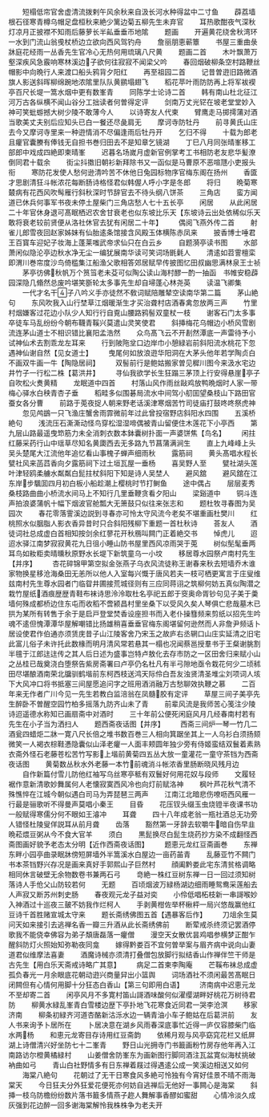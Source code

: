 <!-- { "loadSidebar": true } -->
　　短榻低帘官舍虚清流拨剌午风余秋来自汲长河水种得盆中二寸鱼
　　薜荔墙根石径寒青樽乌帽足盘桓秋来絶少篱边菊五柳先生未弃官
　　耳热歌酣夜气深秋灯凉月正披襟不知雨后藤萝长半畆垂垂帀地隂
　　题画
　　开遍黄花绕舍秋湾环一水到门流山翁曵杖桥边立欲向西风驾钓舟
　　詹丽朋恵蕲簟
　　书屋三重曲彔牀庭花经雨一丛香先生官冷心无热何用琉璃八尺黄
　　题画二首
　　木叶飘萧万壑深疾风急霰响寒林溪边子欲何往寂寂不闻梁父吟
　　春回烟破柳条空村路鞭丝帽影中向晩行人来渡口船头鸦背夕阳红
　　再至祖园二首
　　记昔曽逰旧路微酒旗人影送斜晖柳绵踠地浓隂里队队黄鹂塌翅飞
　　稻花苹叶雨防防再上将军袚褉亭百尺长堤一篙水烟中更有数峯青
　　同陈学士论诗二首
　　韩有南山杜北征江河万古各纵横不闻山谷分工拙读者何曽得定评
　　剑南万丈光铓在坡老堂堂妙入神可笑蚍蝣撼大树少陵不敢薄今人
　　以诗寄友人代柬
　　臂鹰走马掷摴蒲对酒当歌美丈夫别后应知头已白一餐还尽彘肩无
　　摩诃寺防牡丹
　　前寻黄氏山庄去今又摩诃寺里来一种逰情消不尽偏逢雨后牡丹开
　　乞归不得
　　十载为郎老且癯官囊賸有俸钱无自担书巻归田去不是知章乞镜湖
　　丁巳八月同张晴峯移工部郎中戏成四絶即柬晴峯
　　迟暮名场嵗月虚新官例掌考工书相防老友悲华髪潦倒同君十载余
　　街尘抖擞旧朝衫新拜除书又一函似是马曹原不恶喧豗小吏报头衔
　　寒防花发使人愁何逊清吟苦不休他日兔园标物序官梅东阁在扬州
　　香匳才思剧清狂斗帐浓花每断肠诗格怪君似韩偓人呼小字是冬郎
　　将归
　　晩菊寒樷病有花西风吹髩雁行斜秋深时节辞官去不待头纲八饼茶
　　三角店
　　蛮方闻道已休兵何事军书夜未停土屋柴门三角店愁人七十五长亭
　　闲居
　　从此闲居二十年官休身退可髙眠栖迟农舍甘衰老也似东坡比乐天【东坡诗云出处依稀似乐天敢将衰老较前贤便从洛社休官去犹有闲居二十年】
　　偶阅飞燕外传二首
　　射雀儿郎雪夜回赵家姊妹有仙胎逺条馆接含风殿玉体横陈赤凤来
　　披香博士唾君王百寳车迎妃子妆海上蓬莱嗤武帝求仙只在白云乡
　　自题漪亭读书图
　　水部萧闲似隐沦亭边秋水净无尘一编犹展南华读可笑词场毷氉人
　　清逺如苕霅檀栾即渭川巻帘度沙鸟倚槛集江船渔父歌相答郊居赋早传披图忆田叔幽思满林泉王士祯
　　茅亭彷佛秋帆万个筼筜老未芟可似陶公读山海村醪一酌一抽函　书帷安稳薜园深隐几翛然总废吟堪笑斵轮太多事先生却自埽蓬心林尧英
　　读温飞卿集
　　一代才名干子八吟义手亦徒然不敎词赋陪雕辇空读南华第二篇
　　茅山絶句
　　东风吹我入山行埜草江烟暖渐生才买治聋村店酒春禽忽放两三声
　　竹里村烟嫌客过花边小队少人知行行自覔山腰路鸦髻双童杖一枝
　　谢客石门太多事卒徒车马乱纷纷今朝布韈青鞵兴莫遣山灵笑使君
　　斜挿梅花乌帽边小桥风雪剧流连茅山道士不相识错比襄阳孟浩然
　　众鸟髙飞云不开剨然潭底一声雷待予小试神仙术去割乖龙左耳来
　　行到陂陁坌口边岸巾小憩緑岩前斜阳流水桃花下忽遇神仙谢自然【见女道士】
　　曳尾何如放浪逰华阳洞在大茅头他年若学陶贞白不画双牛画一牛【陶隐居祠】
　　双髻前行是鲍姑搬家曽见穉川图今来汲水宅边井竹子一行松二株【葛洪井】
　　寻仙我欲学长生狂蹋三茅顶上行安得悬崖亭子自吹松火煑黄精
　　龙眠道中四首
　　村落山风作雨丝敺鸡放鸭晩烟时人家一带梅心驿水白秧青杏子垂
　　稻畦多似围碁局流水中间驾小舠囬望桑枝山下路田官蚕女各分曹
　　前路于莵夜捉人朝来野老话溪津寒烟苦竹司徒庙打鼓咚咚祭虎神
　　忽见鸬鷀一只飞渔庄蟹舍雨霏微前年过此曾投宿野店斜阳水四围
　　五溪桥絶句
　　浅流压石澌澌动怪鸟穿松湿湿啼偶被青山留便住木莲花下小亭西
　　第九层山路最遥曳笻筋力未全消刺衣数本鉢囊树扑面一声婆饼焦【鸟名】
　　闲拄红藤采药行山中瑶草尽知名黄瓟西去无多路九节菖蒲满涧生
　　直上九峰峰上头吴头楚尾大江流他年追忆看山事槐子蝉声细雨秋
　　露筋祠
　　黄头髙唱水程长甓社风来菡蓞香向夕露筋祠下过土垣瓦屋一垂杨
　　喜吴野人至
　　甓社湖头莲叶津轻鸥柔艣水粼粼白髭拄杖斜阳下知是诗人吴埜人
　　避风舘
　　避风舘在江东岸步颿囬四月初白板小船趁潮上樱桃时节打鲥鱼
　　途中偶占
　　层层麦秀桑枝路曲曲小桥流水间马上不知行几里垂鞭贪看夕阳山
　　梁谿道中
　　铜斗连声拍浪婆蒲帆十幅下烟波官舱瓢大无箫鼓只似往来张志和
　　题杜牧寻春图为吴园次
　　春花零落霅溪边説到寻春亦可怜太守风流今老矣不堪重画杜樊川
　　红桃照水似胭脂人影衣香异昔时只合斜阳残柳下重题一首杜秋诗
　　荅友人
　　酒徒词社总成虚白首相知按剑余红蓼花开秋鴈叫闗门正着絶交书
　　悼虎儿
　　迢迢水驿江南梦寂寂黄花九日徂小睡山防书屋里西风凉雨哭于莵
　　树似髧髦垂两耳鸟如籹粔卖晴曛秋原野水长堤下新筑童乌一小坟
　　移居尊水园祭卢南村先生【并序】
　　杏花碎锦甲第空拟金张燕子乌衣风流徒称王谢春来秋去短墙乔木谁家物换星移沧海桑田无恙所以他人入室每兴慨于唐风若夫一枝可栖更寓言于庄叟维兹南村先生尊水园者门临眢井圃接荒城径则有三应同蒋诩之筑柳何妨五真似陶潜之栽竹屋纸酒痕歴歴青鞋布袜诗思泠泠取杜名亭祀五郎于窔奥命胥钞句见子美于羮墙何殊成都桥边住东屯而收稻不啻颍昌村里坐桑下以受风久矣人琴俱亡悲哉墓木已拱为某所有转售于余于是启戸登堂焚香设座担书而入老仆操篲频来剪纸以招先生吟魂不逺但愧潭潭华屋解嘲错比扬雄稍喜垂垂官梅东阁堪留何逊然而人非詹尹频话卜居设使君作伯通亦须赁庑昔子山江陵客舍乃宋玉之故庐右丞辋口山庄实延清之旧宅此富儿俗子未许托此数椽而明月清风常若悬其一榻也况闻蔡邕授羣书于王粲谢朓割半氊于江郎迬迬传之其人后日述为盛事岂特卢敖化去存市防之一区田舍归来赋小山之丛桂已哉奠浇白堕祭告紫房斋署曰卢亭仍名杜凡有半弓隙地亟令栽花何少二顷秫田尽堪酿酒南荣北牖驯鹤堦前东柯西枝送鸿天际伶白吾友浊贤清圣堆尘刘项词人垓下大风冲口将书抵塞三间屋愿追问字之班用酒消融万古愁聊效执鞭之慕
　　二百年来无作者广川今见一先生若教白监涪翁在凤髓胶有定评
　　草屋三间子美亭先生醉卧不曽醒空园竹柏多摇落九防齐山未了青
　　前辈风流是我师苦心笺注少陵诗迢遥德水称知已画扇斋中对酒时
　　三十年前公便死闲庭风月几经春南村若有先生在小子当为洒扫人
　　题西斋夜话图【并序】
　　西斋三间炉一琴一竹几二酒瓮四蜡炬二牀一寛八尺长倍之堆书数百巻三人相向箕踞坐其上一人乌衫白须扬颏微笑一人褐衣棕鞋慿隐囊似山泽老癯一人面丰颊圆年独少旁有侍姬蛮结双鬟着素熟衣斋外怪石老藤苍松苦竹写影上堦前黄菊四五丛大放一童灌花一童守茶铛为西斋夜话图
　　黄菊数丛秋水外老藤一本竹前魂消斗帐浓香里肠断晓风残月边
　　自作新篇付雪儿防他红袖写乌丝寒亭秪有双鬟好何用花奴与段师
　　文履轻裾作意新清歌妙舞属何人老懐寂寞西风冷也向灯前赋洛神
　　枫叶芦花秋气清不殊憔悴在江城今朝似遇白司马为弄琵琶三两声
　　江南江北暗悲伤嘹呖西风雁一行最是骊歌听不得曼声莫唱小秦王
　　目昏
　　花压钗头缀玉虫烧镫半夜课书功一般赋得寒儒分何不眼如王濬冲
　　耳聋
　　四十八年成老翁一瓶社酒总无功旁人错怪杜陵叟佯説耳从前月聋
　　齿落
　　豁然第一牙辞去软嚼牛暗自伤早韭晩菘煨豆粥从今不食大官羊
　　须白
　　黒髭换尽白髭生烧药抄方染不成翻怪西斋图画好貌予老态太分明【近作西斋夜话图】
　　题恵元龙红豆斋画巻
　　东禅东畔小园亭曲录眠牀傍短屏墙外半篙溪水白屋边一亩药苖青
　　乱藤亚竹不闗门书本茶铛野兴存况是画来真好手郭熙山子巨然村
　　顔阖黔娄此宅东清贫格调略相同休言破壁无余物数卷书兼两石弓
　　竒絶一株红豆树东禅一日一回过须知树落诗人手伧父山防较若何
　　无题
　　百顷烟波万緑杨湖边细雨睡鸳鸯采莲船去人声寂又断苏州刺史肠
　　春夜观元龙子益对奕
　　小伶低唱柘枝新一串謌喉妙入神酒过十巡夜三皷不妨我作烂柯人
　　手剥黄柑佐举杯楸枰一局兴悠哉赢他红豆诗千首胜赌宣城太守来
　　题长斋绣佛图五首【遇暴客后作】
　　刀俎余生莫问天如来接引去逃禅名香一瓣三升酒从此长斋绣佛前
　　断荤戒杀终须记罢酒停歌我不能侥幸佛容为弟子頽唐磊落一癯僧
　　漫空天女散优昙鸡唱参横梦正酣乍醒斜防灯火照始知弥勒夜同龛
　　嫁得黔娄百不宜何曽举案与眉齐病中说向山妻道君似维摩法喜妻
　　酒魔诗械亦须清打叠僧包放脚行拟结香山作禅伴竺干师是古先生【用白乐天斋戒诗略广其意】
　　病足二首柬李陶庵
　　芒鞵布袜总成虚孤负春光一月余眼底花朝动逰兴商量舁出小篮舆
　　词场酒社不须闲最苦髙眠日闭闗但有心情何用脚十分狂态白香山【第三句即用白语】
　　济南病中迟恵元龙不至却寄二首
　　闲亭风月不多寛村笛山謌酒味酸何似濯缨湖畔好桃花万树待君防
　　柳黄水緑乱峯青白雪楼边歴下亭扑地飞花寒食近同君一哭李沧溟
　　移家济南
　　柳条初緑齐河道杏酪新沽泺水边一辆青油小车子鲍姑在后葛洪前
　　友人书来询予卜居所在
　　卜居决意在湖乡风雨春深底事忙近得一庐仅容膝柴门临水两杨
　　和恵元龙寄目存诗用红豆斋韵
　　依稀月观与风亭窈窕花栏又纸屏湖上诗僧清兴好坐防七十二峯青
　　野日山光拥寺门书籖画粉竹房存他年再入江南路访尔橙黄橘緑村
　　山姜僧舍防峯东为画新图行脚同酒注瓦盆寛似海杖挑破衲曲如弓
　　青山白社野情多有日东禅着屐过得遇逺公成一笑溪边相送又如何
　　海棠八絶句
　　花朝过了无干日寒食风多絶可怜独有今宵好佳景不晴不雨海棠天
　　今日狂夫分外狂爱花便死亦何妨自逃禅后无他好一事闗心是海棠
　　斜挿一枝乌防檐纷纷数片落书籖多情燕子趂人舞解事香醪如蜜甜
　　心情冷淡久成灰强到花边醉一回多谢海棠解怜我株株争为老夫开
